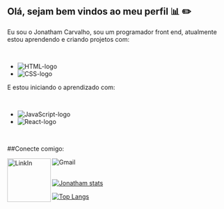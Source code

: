 ## Olá, sejam bem vindos ao meu perfil :bar_chart: :pencil2:

Eu sou o Jonatham Carvalho, sou um programador front end, atualmente estou aprendendo e criando projetos com:

 <br>
 
 - <img src="https://img.shields.io/badge/HTML5-E34F26?style=for-the-badge&logo=html5&logoColor=white" alt=" HTML-logo">
 - <img src="https://img.shields.io/badge/CSS3-1572B6?style=for-the-badge&logo=css3&logoColor=white" alt=" CSS-logo">
  E estou iniciando o aprendizado com:
  
  <br>
  
   - <img src="https://img.shields.io/badge/Java-ED8B00?style=for-the-badge&logo=openjdk&logoColor=white" alt="JavaScript-logo">
   - <img src="https://img.shields.io/badge/React-20232A?style=for-the-badge&logo=react&logoColor=61DAFB" alt="React-logo">
 
  <br>

  ##Conecte comigo:
  
<p> 
  <a href="https://www.linkedin.com/in/jonatham-carvalho-b21ab61b0/"> 
  <img align="left" alt="LinkIn" width="100px" src="https://img.shields.io/badge/LinkedIn-0077B5?style=for-the-badge&logo=linkedin&logoColor=white">
  </a>

  <a href="mailto:jonatham.carvalho@gmail.com">
  <img align="left" alt="Gmail" widht="100px" src="https://img.shields.io/badge/Gmail-D14836?style=for-the-badge&logo=gmail&logoColor=white">
   </a>
</p>

<br>
<br>

[![Jonatham stats](https://github-readme-stats.vercel.app/api?username=JonathamCarvalho)](https://github.com/anuraghazra/github-readme-stats)

[![Top Langs](https://github-readme-stats.vercel.app/api/top-langs/?username=JonathamCarvalho)](https://github.com/anuraghazra/github-readme-stats)
    
  
  
  
